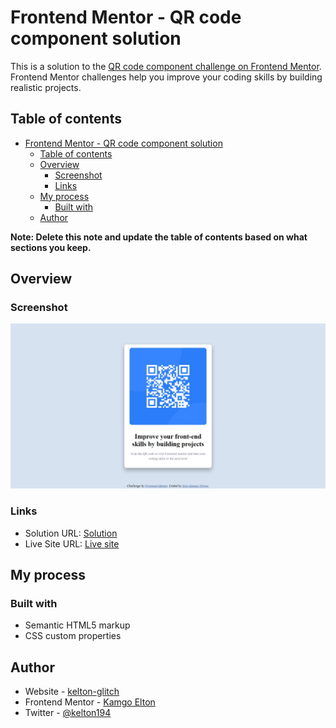 # Frontend Mentor - QR code component solution

This is a solution to the [QR code component challenge on Frontend Mentor](https://www.frontendmentor.io/challenges/qr-code-component-iux_sIO_H). Frontend Mentor challenges help you improve your coding skills by building realistic projects.

## Table of contents

- [Frontend Mentor - QR code component solution](#frontend-mentor---qr-code-component-solution)
  - [Table of contents](#table-of-contents)
  - [Overview](#overview)
    - [Screenshot](#screenshot)
    - [Links](#links)
  - [My process](#my-process)
    - [Built with](#built-with)
  - [Author](#author)

**Note: Delete this note and update the table of contents based on what sections you keep.**

## Overview

### Screenshot

![Scrennshot](./screenshot/Screenshot.jpeg)

### Links

- Solution URL: [Solution](https://github.com/kelton-glitch/kelton-glitch.github.io)
- Live Site URL: [Live site](https://kelton-glitch.github.io)

## My process

### Built with

- Semantic HTML5 markup
- CSS custom properties

## Author

- Website - [kelton-glitch](https://www.github.com/kelton-glitch)
- Frontend Mentor - [Kamgo Elton](https://www.frontendmentor.io/profile/kelton-glitch)
- Twitter - [@kelton194](https://www.twitter.com/kelton194)
